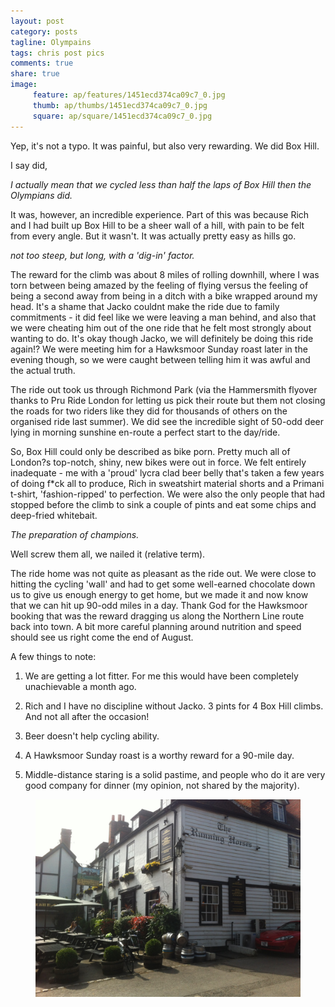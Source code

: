 ```yaml
---
layout: post
category: posts
tagline: Olympains
tags: chris post pics
comments: true
share: true
image: 
     feature: ap/features/1451ecd374ca09c7_0.jpg
     thumb: ap/thumbs/1451ecd374ca09c7_0.jpg
     square: ap/square/1451ecd374ca09c7_0.jpg
---
```




Yep, it's not a typo. It was painful, but also very rewarding. We did Box Hill.


I say did,


*I actually mean that we cycled less than half the laps of Box Hill then the Olympians did.*



It was, however, an incredible experience. Part of this was because Rich and I had built up Box Hill to be a sheer wall of a hill, with pain to be felt from every angle. But it wasn't. It was actually pretty easy as hills go.



*not too steep, but long, with a 'dig-in' factor.*



The reward for the climb was about 8 miles of rolling downhill, where I was torn between being amazed by the feeling of flying versus the feeling of being a second away from being in a ditch with a bike wrapped around my head. It's a shame
 that Jacko couldnt make the ride due to family commitments - it did feel like we were leaving a man behind, and also that we were cheating him out of the one ride that he felt most strongly about wanting to do. It's okay though Jacko, we will definitely
 be doing this ride again!? We were meeting him for a Hawksmoor Sunday roast later in the evening though, so we were caught between telling him it was awful and the actual truth.


The ride out took us through Richmond Park (via the Hammersmith flyover thanks to Pru Ride London for letting us pick their route but them not closing the roads for two riders like they did for thousands of others on the organised ride
 last summer). We did see the incredible sight of 50-odd deer lying in morning sunshine en-route a perfect start to the day/ride.



So, Box Hill could only be described as bike porn. Pretty much all of London?s top-notch, shiny, new bikes were out in force. We felt entirely inadequate - me with a 'proud' lycra clad beer belly that's taken a few years of doing f*ck
 all to produce, Rich in sweatshirt material shorts and a Primani t-shirt, 'fashion-ripped' to perfection. We were also the only people that had stopped before the climb to sink a couple of pints and eat some chips and deep-fried whitebait.



*The preparation of champions.*



Well screw them all, we nailed it (relative term).


The ride home was not quite as pleasant as the ride out. We were close to hitting the cycling 'wall' and had to get some well-earned chocolate down us to give us enough energy to get home, but we made it and now know that we can hit up
 90-odd miles in a day. Thank God for the Hawksmoor booking that was the reward dragging us along the Northern Line route back into town. A bit more careful planning around nutrition and speed should see us right come the end of August.


A few things to note:


1. We are getting a lot fitter. For me this would have been completely unachievable a month ago.

2. Rich and I have no discipline without Jacko. 3 pints for 4 Box Hill climbs. And not all after the occasion!

3. Beer doesn't help cycling ability.

4. A Hawksmoor Sunday roast is a worthy reward for a 90-mile day.

5. Middle-distance staring is a solid pastime, and people who do it are very good company for dinner (my opinion, not shared by the majority).





<figure class="">
<a href = "/images/ap/standard/1451ecd374ca09c7_0.jpg">
<img src="/images/ap/standard/1451ecd374ca09c7_0.jpg">
</a></figure>

